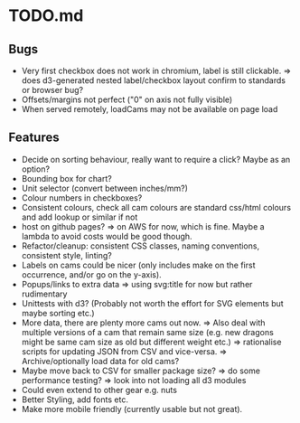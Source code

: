 # TODO.md

## Bugs
* Very first checkbox does not work in chromium, label is still clickable.
    => does d3-generated nested label/checkbox layout confirm to standards or browser bug?
* Offsets/margins not perfect ("0" on axis not fully visible)
* When served remotely, loadCams may not be available on page load

## Features
* Decide on sorting behaviour, really want to require a click? Maybe as an option?
* Bounding box for chart?
* Unit selector (convert between inches/mm?)
* Colour numbers in checkboxes?
* Consistent colours, check all cam colours are standard css/html colours and add lookup or similar if not
* host on github pages?
   => on AWS for now, which is fine. Maybe a lambda to avoid costs would be good though.
* Refactor/cleanup: consistent CSS classes, naming conventions, consistent style, linting?
* Labels on cams could be nicer (only includes make on the first occurrence, and/or go on the y-axis).
* Popups/links to extra data
   => using svg:title for now but rather rudimentary
* Unittests with  d3? (Probably not worth the effort for SVG elements but maybe sorting etc.)
* More data, there are plenty more cams out now.
   => Also deal with multiple versions of a cam that remain same size 
      (e.g. new dragons might be same cam size as old but different weight etc.)
   => rationalise scripts for updating JSON from CSV and vice-versa.
   => Archive/optionally load data for old cams?
* Maybe move back to CSV for smaller package size?
    => do some performance testing?
    => look into not loading all d3 modules
* Could even extend to other gear e.g. nuts
* Better Styling, add fonts etc.
* Make more mobile friendly (currently usable but not great).
